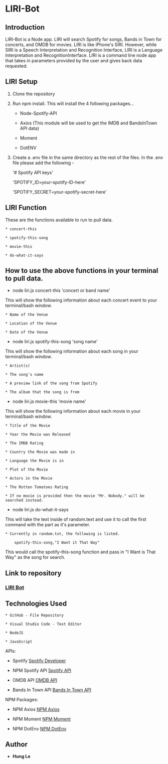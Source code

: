 # LIRI-Bot


## Introduction

LIRI-Bot is a Node app. LIRI will search Spotify for songs, Bands in Town for concerts, and OMDB for movies. LIRI is like iPhone's SIRI. However, while SIRI is a Speech Interpretation and Recognition Interface, LIRI is a Language Interpretation and RecognitionInterface. LIRI is a command line node app that takes in parameters provided by the user and gives back data requested. 


## LIRI Setup

1. Clone the repository
2. Run npm install. This will install the 4 following packages...

    * Node-Spotify-API

    * Axios (This module will be used to get the IMDB and BandsInTown API data)
    
    * Moment

    * DotENV

3. Create a .env file in the same directory as the rest of the files. In the .env file please add the following -

    '# Spotify API keys'

    'SPOTIFY_ID=your-spotify-ID-here'

    'SPOTIFY_SECRET=your-spotify-secret-here'


## LIRI Function

These are the functions available to run to pull data.

    * concert-this

    * spotify-this-song

    * movie-this

    * do-what-it-says


## How to use the above functions in your terminal to pull data.

* node liri.js concert-this 'concert or band name'

This will show the following information about each concert event to your terminal/bash window.

    * Name of the Venue

    * Location of the Venue

    * Date of the Venue


*  node liri.js spotify-this-song 'song name'

This will show the following information about each song in your terminal/bash window.

    * Artist(s)

    * The song's name

    * A preview link of the song from Spotify

    * The album that the song is from


* node liri.js movie-this 'movie name'

This will show the following information about each movie in your terminal/bash window.

    * Title of the Movie

    * Year the Movie was Released

    * The IMDB Rating

    * Country the Movie was made in

    * Language the Movie is in

    * Plot of the Movie

    * Actors in the Movie

    * The Rotten Tomatoes Rating

    * If no movie is provided then the movie "Mr. Nobody." will be searched instead.


* node liri.js do-what-it-says

This will take the text inside of random.text and use it to call the first command with the part as it's parameter.

    * Currently in random.txt, the following is listed.

        spotify-this-song,"I Want it That Way"

This would call the spotify-this-song function and pass in "I Want is That Way" as the song for search. 


<!-- Screen shot/video to go here -->


## Link to repository

### **[LIRI Bot](https://github.com/hungle913/liri-node-app.git)**


## Technologies Used

    * GitHub - File Repository

    * Visual Studio Code - Text Editor

    * NodeJS

    * JavaScript

APIs:

* Spotify [Spotify Developer](https://developer.spotify.com/dashboard/)

* NPM Spotify API [Spotify API](https://www.npmjs.com/package/node-spotify-api)

* OMDB API [OMDB API](http://www.omdbapi.com/)

* Bands In Town API [Bands In Town API](http://www.artists.bandsintown.com/bandsintown-api)

NPM Packages:

* NPM Axios [NPM Axios](https://www.npmjs.com/package/axios)

* NPM Moment [NPM Moment](https://www.npmjs.com/package/moment)

* NPM DotEnv [NPM DotEnv](https://www.npmjs.com/package/dotenv)


## Author

- **Hung Le**